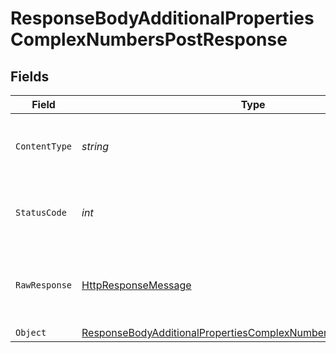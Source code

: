 # ResponseBodyAdditionalPropertiesComplexNumbersPostResponse


## Fields

| Field                                                                                                                                                       | Type                                                                                                                                                        | Required                                                                                                                                                    | Description                                                                                                                                                 |
| ----------------------------------------------------------------------------------------------------------------------------------------------------------- | ----------------------------------------------------------------------------------------------------------------------------------------------------------- | ----------------------------------------------------------------------------------------------------------------------------------------------------------- | ----------------------------------------------------------------------------------------------------------------------------------------------------------- |
| `ContentType`                                                                                                                                               | *string*                                                                                                                                                    | :heavy_check_mark:                                                                                                                                          | HTTP response content type for this operation                                                                                                               |
| `StatusCode`                                                                                                                                                | *int*                                                                                                                                                       | :heavy_check_mark:                                                                                                                                          | HTTP response status code for this operation                                                                                                                |
| `RawResponse`                                                                                                                                               | [HttpResponseMessage](https://learn.microsoft.com/en-us/dotnet/api/system.net.http.httpresponsemessage?view=net-5.0)                                        | :heavy_minus_sign:                                                                                                                                          | Raw HTTP response; suitable for custom response parsing                                                                                                     |
| `Object`                                                                                                                                                    | [ResponseBodyAdditionalPropertiesComplexNumbersPostResponseBody](../../Models/Operations/ResponseBodyAdditionalPropertiesComplexNumbersPostResponseBody.md) | :heavy_minus_sign:                                                                                                                                          | OK                                                                                                                                                          |